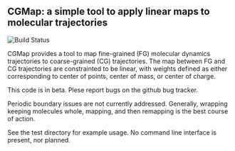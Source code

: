 ## CGMap: a simple tool to apply linear maps to molecular trajectories

![Build Status](https://travis-ci.org/uchicago-voth/cgmap.svg?branch=master)

CGMap provides a tool to map fine-grained (FG) molecular dynamics trajectories
to coarse-grained (CG) trajectories. The map between FG and CG trajectories are
constrainted to be linear, with weights defined as either corresponding to
center of points, center of mass, or center of charge.

This code is in beta. Plese report bugs on the github bug tracker.

Periodic boundary issues are not currently addressed. Generally, wrapping
keeping molecules whole, mapping, and then remapping is the best course of
action.

See the test directory for example usage. No command line interface is present,
nor planned.
